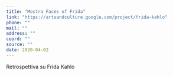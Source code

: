 ```yaml
---
title: "Mostra Faces of Frida"
link: "https://artsandculture.google.com/project/frida-kahlo"
phone: ""
mail: ""
address: ""
coord: ""
source: ""
date: 2020-04-02
---
```


Retrospettiva su Frida Kahlo

